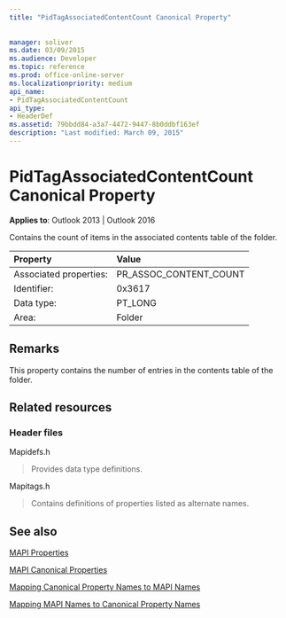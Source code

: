 ```yaml
---
title: "PidTagAssociatedContentCount Canonical Property"
 
 
manager: soliver
ms.date: 03/09/2015
ms.audience: Developer
ms.topic: reference
ms.prod: office-online-server
ms.localizationpriority: medium
api_name:
- PidTagAssociatedContentCount
api_type:
- HeaderDef
ms.assetid: 79bbdd84-a3a7-4472-9447-8b0ddbf163ef
description: "Last modified: March 09, 2015"
---
```


# PidTagAssociatedContentCount Canonical Property

  
  
**Applies to**: Outlook 2013 | Outlook 2016 
  
Contains the count of items in the associated contents table of the folder.
  
|Property|Value|
|:-----|:-----|
|Associated properties:  <br/> |PR_ASSOC_CONTENT_COUNT  <br/> |
|Identifier:  <br/> |0x3617  <br/> |
|Data type:  <br/> |PT_LONG  <br/> |
|Area:  <br/> |Folder  <br/> |
   
## Remarks

This property contains the number of entries in the contents table of the folder. 
  
## Related resources

### Header files

Mapidefs.h
  
> Provides data type definitions.
    
Mapitags.h
  
> Contains definitions of properties listed as alternate names.
    
## See also



[MAPI Properties](mapi-properties.md)
  
[MAPI Canonical Properties](mapi-canonical-properties.md)
  
[Mapping Canonical Property Names to MAPI Names](mapping-canonical-property-names-to-mapi-names.md)
  
[Mapping MAPI Names to Canonical Property Names](mapping-mapi-names-to-canonical-property-names.md)

